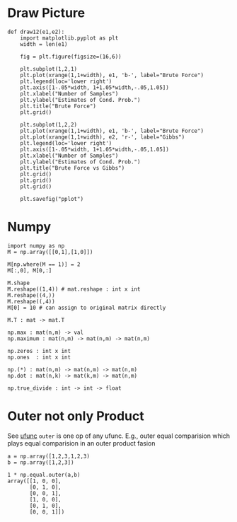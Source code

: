 
# Draw Picture

    def draw12(e1,e2):
        import matplotlib.pyplot as plt
        width = len(e1)

        fig = plt.figure(figsize=(16,6))

        plt.subplot(1,2,1)
        plt.plot(xrange(1,1+width), e1, 'b-', label="Brute Force")
        plt.legend(loc='lower right')
        plt.axis([1-.05*width, 1+1.05*width,-.05,1.05])
        plt.xlabel("Number of Samples")
        plt.ylabel("Estimates of Cond. Prob.")
        plt.title("Brute Force")
        plt.grid()

        plt.subplot(1,2,2)
        plt.plot(xrange(1,1+width), e1, 'b-', label="Brute Force")
        plt.plot(xrange(1,1+width), e2, 'r-', label="Gibbs")
        plt.legend(loc='lower right')
        plt.axis([1-.05*width, 1+1.05*width,-.05,1.05])
        plt.xlabel("Number of Samples")
        plt.ylabel("Estimates of Cond. Prob.")
        plt.title("Brute Force vs Gibbs")
        plt.grid()
        plt.grid()
        plt.grid()

        plt.savefig("pplot")

# Numpy

    import numpy as np
    M = np.array([[0,1],[1,0]])

    M[np.where(M == 1)] = 2
    M[:,0], M[0,:]

    M.shape
    M.reshape((1,4)) # mat.reshape : int x int
    M.reshape((4,))
    M.reshape((,4))
    M[0] = 10 # can assign to original matrix directly

    M.T : mat -> mat.T

    np.max : mat(n,m) -> val
    np.maximum : mat(n,m) -> mat(n,m) -> mat(n,m)

    np.zeros : int x int
    np.ones  : int x int

    np.(*) : mat(n,m) -> mat(n,m) -> mat(n,m)
    np.dot : mat(n,k) -> mat(k,m) -> mat(n,m)

    np.true_divide : int -> int -> float

# Outer not only Product

See [ufunc](https://docs.scipy.org/doc/numpy/reference/ufuncs.html#comparison-functions)
`outer` is one op of any ufunc. E.g., outer equal comparision which plays equal
comparision in an outer product fasion

    a = np.array([1,2,3,1,2,3)
    b = np.array([1,2,3])

    1 * np.equal.outer(a,b)
    array([[1, 0, 0],
           [0, 1, 0],
           [0, 0, 1],
           [1, 0, 0],
           [0, 1, 0],
           [0, 0, 1]])

